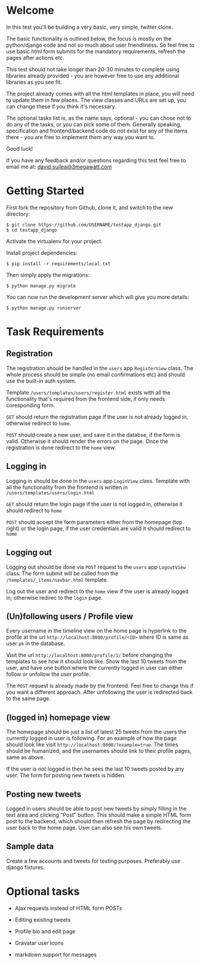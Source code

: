 # Welcome

In this test you'll be building a very basic, very simple, twitter clone.

The basic functionality is outlined below, the focus is mostly on the python/django code and not so much about user friendliness. So feel free to use basic html form submits for the mandatory requirements, refresh the pages after actions etc.

This test should not take longer than 20-30 minutes to complete using libraries already provided - you are however free to use any additional libraries as you see fit.

The project already comes with all the html templates in place, you will need to update them in few places. The view classes and URLs are set up, you can change these if you think it's necessary.

The optional tasks list is, as the name says, optional - you can chose not to do any of the tasks, or you can pick some of them. Generally speaking, specification and frontend/backend code do not exist for any of the items there - you are free to implement them any way you want to.

Good luck!

If you have any feedback and/or questions regarding this test feel free to email me at: david.suilea@3megawatt.com

# Getting Started

First fork the repository from Github, clone it, and switch to the new directory:

    $ git clone https://github.com/USERNAME/testapp_django.git
    $ cd testapp_django
    
Activate the virtualenv for your project.
    
Install project dependencies:

    $ pip install -r requirements/local.txt
    
Then simply apply the migrations:

    $ python manage.py migrate

You can now run the development server which will give you more details:

    $ python manage.py runserver


# Task Requirements


## Registration

The registration should be handled in the `users` app `RegisterView` class. 
The whole process should be simple (no email confirmations etc) and should use the built-in auth system.

Template `/users/templates/users/register.html` exists with all the functionality that's required from the frontend side, it only needs coresponding form.

`GET` should return the registration page if the user is not already logged in, otherwise redirect to `home`.

`POST` should create a new user, and save it in the databse, if the form is valid. Otherwise it should render the errors on the page. Once the registration is done redirect to the `home` view.

## Logging in

Logging in should be done in the `users` app `LoginView` class. Template with all the functionality from the frontend is written in `/users/templates/users/login.html`

`GET` should return the login page if the user is not logged in, otherwise it should redirect to `home`

`POST` should accept the form parameters either from the homepage (top right) or the login page, if the user credentials are valid it should redirect to `home`

## Logging out

Logging out should be done via `POST` request to the `users` app `LogoutView` class. The form submit will be called from the `/templates/_items/navbar.html` template.

Log out the user and redirect to the `home` view if the user is already logged in, otherwise redirec to the `login` page.

## (Un)following users / Profile view

Every username in the timeline view on the home page is hyperlink to the profile at the url `http://localhost:8000/profile/<ID>` where ID is same as user `pk` in the database.

Visit the url `http://localhost:8000/profile/1/` before changing the templates to see how it should look like. Show the last 10 tweets from the user, and have one button where the currently logged in user can either follow or unfollow the user profile. 

The `POST` request is already made by the frontend. Feel free to change this if you want a different approach. After unfollowing the user is redirected back to the same page.

## (logged in) homepage view

The homepage should be just a list of latest 25 tweets from the users the currently logged in user is following. For an example of how the page should look like visit `http://localhost:8000/?example=true`. The times should be humanized, and the usernames should link to their profile pages, same as above.

If the user is not logged in then he sees the last 10 tweets posted by any user. The form for posting new tweets is hidden.

## Posting new tweets

Logged in users should be able to post new tweets by simply filling in the text area and clicking "Post" button. This should make a simple HTML form post to the backend, which should then refresh the page by redirecting the user back to the home page. User can also see his own tweets.


## Sample data

Create a few accounts and tweets for testing purposes. Preferably use django fixtures.

# Optional tasks

* Ajax requests instead of HTML form POSTs

* Editing existing tweets

* Profile bio and edit page

* Gravatar user icons

* markdown support for messages
